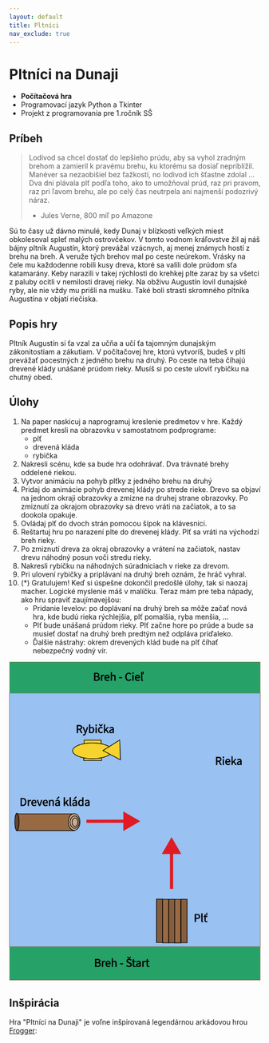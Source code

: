 ```yaml
---
layout: default
title: Pltníci
nav_exclude: true
---
```



# Pltníci na Dunaji
- **Počítačová hra**
- Programovací jazyk Python a Tkinter
- Projekt z programovania pre 1.ročník SŠ

## Príbeh

> Lodivod sa chcel dostať do lepšieho prúdu, aby sa vyhol zradným brehom a zamieril k pravému brehu, ku ktorému sa dosiaľ nepriblížil. Manéver sa nezaobišiel bez ťažkostí, no lodivod ich šťastne zdolal ... Dva dni plávala plť podľa toho, ako to umožňoval prúd, raz pri pravom, raz pri ľavom brehu, ale po celý čas neutrpela ani najmenší podozrivý náraz.
> - Jules Verne, 800 míľ po Amazone

Sú to časy už dávno minulé, kedy Dunaj v blízkosti veľkých miest obkolesoval spleť malých ostrovčekov. V tomto vodnom kráľovstve žil aj náš bájny pltník Augustín, ktorý prevážal vzácnych, aj menej známych hostí z brehu na breh. A veruže tých brehov mal po ceste neúrekom. Vrásky na čele mu každodenne robili kusy dreva, ktoré sa valili dole prúdom sťa katamarány. Keby narazili v takej rýchlosti do krehkej plte zaraz by sa všetci z paluby ocitli v nemilosti dravej rieky. Na obživu Augustín lovil dunajské ryby, ale nie vždy mu prišli na mušku. Také boli strasti skromného pltníka Augustína v objatí riečiska.

## Popis hry
Pltník Augustín si ťa vzal za učňa a učí ťa tajomným dunajským zákonitostiam a zákutiam. V počítačovej hre, ktorú vytvoríš, budeš v plti prevážať pocestných z jedného brehu na druhý. Po ceste na teba číhajú drevené klády unášané prúdom rieky. Musíš si po ceste uloviť rybičku na chutný obed.


## Úlohy

1. Na paper naskicuj a naprogramuj kreslenie predmetov v hre. Každý predmet kresli na obrazovku v samostatnom podprograme:
    - plť
    - drevená kláda
    - rybička
2. Nakresli scénu, kde sa bude hra odohrávať. Dva trávnaté brehy oddelené riekou.
3. Vytvor animáciu na pohyb plťky z jedného brehu na druhý
4. Pridaj do animácie pohyb drevenej klády po strede rieke. Drevo sa objaví na jednom okraji obrazovky a zmizne na druhej strane obrazovky. Po zmiznutí za okrajom obrazovky sa drevo vráti na začiatok, a to sa dookola opakuje.
5. Ovládaj plť do dvoch strán pomocou šípok na klávesnici.
6. Reštartuj hru po narazení plte do drevenej klády. Plť sa vráti na východzí breh rieky.
7. Po zmiznutí dreva za okraj obrazovky a vrátení na začiatok, nastav drevu náhodný posun voči stredu rieky.
8. Nakresli rybičku na náhodných súradniciach v rieke za drevom.
9. Pri ulovení rybičky a priplávaní na druhý breh oznám, že hráč vyhral.
10. (*) Gratulujem! Keď si úspešne dokončil predošlé úlohy, tak si naozaj macher. Logické myslenie máš v malíčku. Teraz mám pre teba nápady, ako hru spraviť zaujímavejšou:
    - Pridanie levelov: po doplávaní na druhý breh sa môže začať nová hra, kde budú rieka rýchlejšia, plť pomalšia, ryba menšia, ...
    - Plť bude unášaná prúdom rieky. Plť začne hore po prúde a bude sa musieť dostať na druhý breh predtým než odpláva priďaleko.
    - Ďalšie nástrahy: okrem drevených klád bude na plť číhať nebezpečný vodný vír.


![Pltnici](/assets/raft.png)


## Inšpirácia
Hra "Pltníci na Dunaji" je voľne inšpirovaná legendárnou arkádovou hrou [Frogger](https://en.wikipedia.org/wiki/Frogger):
